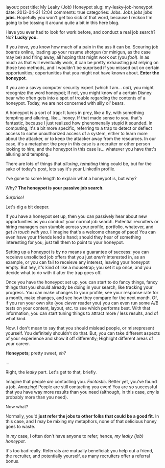 layout: post
title: My Leaky (Job) Honeypot
slug: my-leaky-job-honeypot
date: 2013-04-21 12:04
comments: true
categories: 
Jobs. Jobs *jobs* jobs **jobs**. Hopefully you won't get too sick of that word, because I reckon I'm going to be tossing it around quite a bit in this here blog.

Have you ever had to look for work before, and conduct a real job search? No? **Lucky you.**

If you *have*, you know how much of a pain in the ass it can be. Scouring job boards online, loading up your resume shotgun (or minigun, as the case may be) and firing away, all hoping that might work out (you *fool*). In as much as that will eventually work, it can be pretty exhausting just relying on those two methods, and I wouldn't be surprised if you missed out on certain opportunities; opportunities that you might not have known about. **Enter the honeypot**.

If you are a savvy computer security expert (which I am... *not*), you might recognize the word honeypot; If not, you might know of a certain Disney bear who often gets into a spot of trouble regarding the contents of a honeypot. Today, we are not concerned with silly ol' bears.

A honeypot is a sort of trap: It lures in prey, like a fly, with something tempting and alluring, like... honey. If that made sense to you, that's fantastic, because I just realized how phenomenally stupid it sounded. In computing, it's a bit more specific, referring to a trap to detect or deflect access to some unauthorized access of a system, either to learn more about the attacker, or to keep the attacker away from the resources. In our case, it's a metaphor: the prey in this case is a recruiter or other person looking to hire, and the honeypot in this case is... whatever you have that's alluring and tempting.

There are lots of things that *alluring*, *tempting* thing could be, but for the sake of today's post, lets say it's your LinkedIn profile.

I've gone to some length to explain what a honeypot is, but why?

Why? **The honeypot is your passive job search**.

*Surprise!*

Let's dig a bit deeper.

If you have a honeypot set up, then you can passively hear about new opportunities as you conduct your normal job search. Potential recruiters or hiring managers can stumble across your profile, portfolio, whatever, and *get in touch with you*. I imagine that's a welcome change of pace! You can even have your friends lend a hand; should they hear of something interesting for you, just tell them to point to your honeypot.

Setting up a honeypot is by no means a guarantee of success: you can receieve unsolicited job offers that you just *aren't* interested in, as an example, or you can fail to receieve any interest, leaving your honeypot empty. But hey, it's kind of like a mousetrap; you set it up once, and you decide what to do with it after the trap goes off.

Once you have the honeypot set up, you can start to do fancy things, fancy things that you should already be doing in your search, like tracking your progress. You can make changes to your profile, see your response rate for a month, make changes, and see how they compare for the next month. Of, if you run your own site (you *clever* reader you) you can even run some A/B tests on your content, layout, etc. to see which performs best. With that information, you can start tuning things to attract more / less results, and of what kind.

Now, I don't mean to say that you should mislead people, or misrepresent yourself. You definitely shouldn't do that. But, you can take different aspects of your experience and show it off differently; Highlight different areas of your career.

**Honeypots**; pretty sweet, *eh?*

...

Right, the *leaky* part. Let's get to that, briefly.

Imagine that people *are* contacting you. *Fantastic*. Better yet, you've found a job. *Amazing!* People are still contacting you even! You are so successful that you have way more results than you need (although, in this case, *any* is probably more than you need).

Now what?

Normally, you'd **just refer the jobs to other folks that could be a good fit**. In this case, and I may be mixing my metaphors, none of that delicious honey goes to waste.

In *my* case, I often don't have anyone to refer; hence, *my leaky (job) honeypot*.

It's too bad really. Referrals are mutually beneficial: you help out a friend, the recruiter, and potentially yourself, as many recruiters offer a referral bonus.

